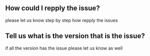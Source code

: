 ## How could I repply the issue?

please let us know step by step how repply the issues

## Tell us what is the version that is the issue?

if all the version has the issue please let us know as well
